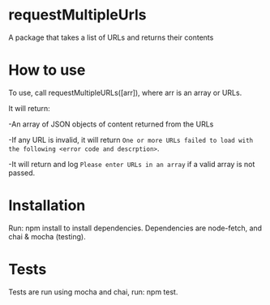 # requestMultipleUrls

A package that takes a list of URLs and returns their contents



# How to use

To use, call requestMultipleURLs([arr]), where arr is an array or URLs. 

It will return:

-An array of JSON objects of content returned from the URLs

-If any URL is invalid, it will return `One or more URLs failed to load with the following <error code and descrption>`.

-It will return and log `Please enter URLs in an array` if a valid array is not passed.



# Installation

Run: npm install to install dependencies. Dependencies are node-fetch, and chai & mocha (testing).



# Tests

Tests are run using mocha and chai, run: npm test.





